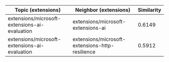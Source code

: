| Topic (extensions) | Neighbor (extensions) | Similarity |
|-------------|-------------------|------------|
| extensions/microsoft-extensions-ai-evaluation | extensions/microsoft-extensions-ai | 0.6149 |
| extensions/microsoft-extensions-ai-evaluation | extensions/microsoft-extensions-http-resilience | 0.5912 |
